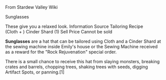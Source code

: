 From Stardew Valley Wiki

Sunglasses

These give you a relaxed look. Information Source Tailoring Recipe  
(Cloth + ) Cinder Shard (1) Sell Price Cannot be sold

**Sunglasses** are a hat that can be tailored using Cloth and a Cinder Shard at the sewing machine inside Emily's house or the Sewing Machine received as a reward for the "Rock Rejuvenation" special order.

There is a small chance to receive this hat from slaying monsters, breaking crates and barrels, chopping trees, shaking trees with seeds, digging Artifact Spots, or panning.\[1]